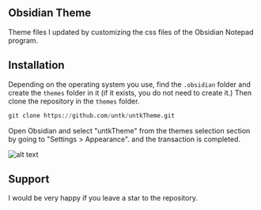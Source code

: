 ## Obsidian Theme
Theme files I updated by customizing the css files of the Obsidian Notepad program.

## Installation
Depending on the operating system you use, find the ``.obsidian`` folder and create the ``themes`` folder in it (if it exists, you do not need to create it.)
Then clone the repository in the ``themes`` folder.
```py
git clone https://github.com/untk/untkTheme.git
```
Open Obsidian and select "untkTheme" from the themes selection section by going to "Settings > Appearance". and the transaction is completed.

![alt text](https://i.hizliresim.com/2wj88bv.png)

## Support
I would be very happy if you leave a star to the repository.
